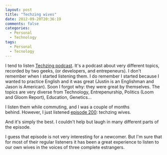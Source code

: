 ```yaml
---
layout: post
title: "Techzing wives"
date: 2012-09-20T20:36:19
comments: false
categories:
  - Personal
  - Technology
tags:
  - Personal
  - Tecnology
---
```


I tend to listen [Techzing podcast](http://techzinglive.com/). It's a podcast about very different topics, recorded by two geeks, (or developers, and entrepeneurs). I don't remember when I started listening them. I do remember I started because I wanted to practice English and it was great (Justin is an Englishman and Jason is American). Soon I forgot why: they were great by themselves. The topics are very diverse from Technology, Entrepenurship, Politics (Loom and Gloom Report), Education, Genetics...


I listen them while commuting, and I was a couple of months behind.&nbsp;However, I just listened [episode 200](http://techzinglive.com/page/1141/200-tz-wives-setting-the-record-straight): techzing wives.


And it's simply the best. I couldn't help but laugh in many different parts of the episode.


I guess that episode is not very interesting for a newcomer. But I'm sure that for most of their regular listeners it has been a great experience to listen to our own wives in the voices of three complete&nbsp;estrangers.
